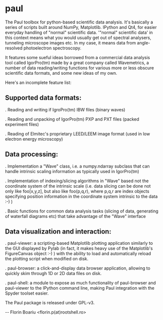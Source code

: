 paul
====

The Paul toolbox for python-based scientific data analysis. It's basically
a series of scripts built around NumPy, Matplotlib. IPython and Qt4, for easier
everyday handling of "normal" scientific data. '"normal" scientific data'
in this context means what you would usually get out of spectral analysers,
tunneling microscope images etc. In my case, it means data from angle-resolved
photoelectron spectroscopy.

It features some sueful ideas borrowed from a commercial data analysis 
tool called IgorPro(tm) made by a great company called Wavemetrics,
a number of data reading/writing functions for various more or less
obscure scientific data formats, and some new ideas of my own.

Here's an incomplete feature list:


Supported data formats:
-----------------------

  . Reading and writing if IgroPro(tm) IBW files (binary waves)

  . Reading and unpacking of IgorPro(tm) PXP and PXT
    files (packed experiment files)

  . Reading of Elmitec's proprietary LEED/LEEM image format
    (used in low electron energy microscopy)


Data processing:
----------------

  . Implementation a "Wave" class, i.e. a numpy.ndarray subclass
    that can handle intrinsic scaling information as typically
    used in IgorPro(tm)

  . Implementation of indexing/slicing algorithms in "Wave" based
    not the coordinate system of the intrinsic scale (i.e.
    data slicing can be done not only like foo[x,y,z], but also
    like foo(p,q,r), where p,q,r are index objects specifying
    position information in the coordinate system intrinsic to
    the data :-) )

  . Basic functions for common data analysis tasks (slicing
    of data, generating of waterfall diagrams etc) that take
    advantage of the "Wave" interface


Data visualization and interaction:
-----------------------------------

  . paul-viewer:  a scripting-based Matplotlib plotting application
                  similarly to the GUI displayed by Pylab (in fact,
                  it makes heavy use of the Matplotlib's FigureCanvas
		  object :-) ) with the ability to load and
                  automatically reload the plotting script when
                  modified on disk.

  . paul-browser: a click-and-display data browser application, allowing
                  to quickly skim through 1D or 2D data files on disk.

  . paul-shell:   a module to expose as much functionality of 
                  paul-browser and paul-viewer to the IPython command
                  line, making Paul integration with the Spyder
                  toolset easier.


The Paul package is released under GPL-v3.
                  
-- 
Florin Boariu <florin.p(at)rootshell.ro>
                 
    
